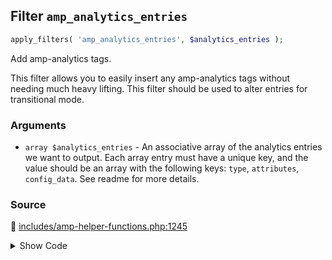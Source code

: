 ## Filter `amp_analytics_entries`

```php
apply_filters( 'amp_analytics_entries', $analytics_entries );
```

Add amp-analytics tags.

This filter allows you to easily insert any amp-analytics tags without needing much heavy lifting. This filter should be used to alter entries for transitional mode.

### Arguments

* `array $analytics_entries` - An associative array of the analytics entries we want to output. Each array entry must have a unique key, and the value should be an array with the following keys: `type`, `attributes`, `config_data`. See readme for more details.

### Source

:link: [includes/amp-helper-functions.php:1245](/includes/amp-helper-functions.php#L1245)

<details>
<summary>Show Code</summary>

```php
$analytics_entries = apply_filters( 'amp_analytics_entries', $analytics_entries );
```

</details>
